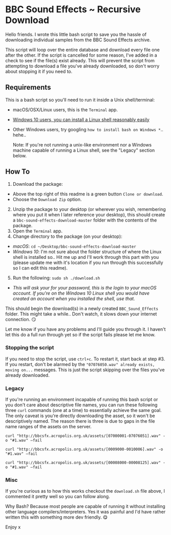 # BBC Sound Effects ~ Recursive Download

Hello friends. I wrote this little bash script to save you the hassle of downloading individual samples from the BBC Sound Effects archive.

This script will loop over the entire database and download every file one after the other. If the script is cancelled for some reason, I've added in a check to see if the file(s) exist already. This will prevent the script from attempting to download a file you've already downloaded, so don't worry about stopping it if you need to.

## Requirements
This is a bash script so you'll need to run it inside a Unix shell/terminal:
- macOS/OSX/Linux users, this is the `Terminal` app.
- [Windows 10 users, you can install a Linux shell reasonably easily](https://www.howtogeek.com/249966/how-to-install-and-use-the-linux-bash-shell-on-windows-10/)
- Other Windows users, try googling `how to install bash on Windows *`.. hehe..

  Note: If you're not running a unix-like environment nor a Windows machine capable of running a Linux shell, see the "Legacy" section below.

## How To
1. Download the package:
  - Above the top right of this readme is a green button `Clone or download`.
  - Choose the `Download Zip` option.
2. Unzip the package to your desktop (or wherever you wish, remembering where you put it when I later reference your desktop), this should create a `bbc-sound-effects-download-master` folder with the contents of the package.
3. Open the `Terminal` app.
4. Change directory to the package (on your desktop):
  - *macOS*: `cd ~/Desktop/bbc-sound-effects-download-master`
  - *Windows 10*: I'm not sure about the folder structure of where the Linux shell is installed so.. Hit me up and I'll work through this part with you (please update me with it's location if you run through this successfully so I can edit this readme).
5. Run the following: `sudo sh ./download.sh`
  - *This will ask your for your password, this is the login to your macOS account. If you're on the Windows 10 Linux shell you would have created an account when you installed the shell, use that.*

This should begin the download(s) in a newly created `BBC_Sound_Effects` folder. This might take a while.. Don't watch, it slows down your internet connection. 😏

Let me know if you have any problems and I'll guide you through it. I haven't let this do a full run through yet so if the script fails please let me know.

### Stopping the script
If you need to stop the script, use `ctrl+c`. To restart it, start back at step #3. If you restart, don't be alarmed by the `"07076050.wav" already exists, moving on...` messages. This is just the script skipping over the files you've already downloaded.

### Legacy
If you're running an environment incapable of running this bash script or you don't care about descriptive file names, you can run these following three `curl` commands (one at a time) to essentially achieve the same goal. The only caveat is you're directly downloading the asset, so it won't be descriptively named. The reason there is three is due to gaps in the file name ranges of the assets on the server.

`curl "http://bbcsfx.acropolis.org.uk/assets/[07000001-07076051].wav" -o "#1.wav" —fail`

`curl "http://bbcsfx.acropolis.org.uk/assets/[0009000-0010006].wav" -o "#1.wav" —fail`

`curl "http://bbcsfx.acropolis.org.uk/assets/[00008000-00008125].wav" -o "#1.wav" —fail`

### Misc
If you're curious as to how this works checkout the `download.sh` file above, I commented it pretty well so you can follow along.

Why Bash? Because most people are capable of running it without installing other language compilers/interpreters. Yes it was painful and I'd have rather written this with something more dev friendly. 😋

Enjoy x

